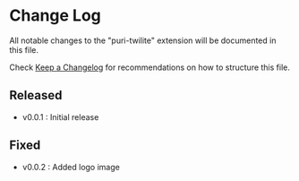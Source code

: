 # Change Log

All notable changes to the "puri-twilite" extension will be documented in this file.

Check [Keep a Changelog](http://keepachangelog.com/) for recommendations on how to structure this file.

## Released

- v0.0.1 : Initial release

## Fixed
- v0.0.2 : Added logo image

